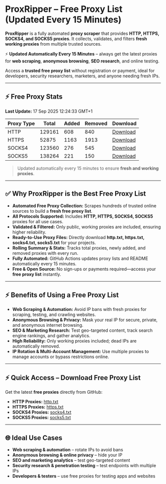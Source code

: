 # ProxRipper – Free Proxy List (Updated Every 15 Minutes)

**ProxRipper** is a fully automated **proxy scraper** that provides **HTTP, HTTPS, SOCKS4, and SOCKS5 proxies**. It collects, validates, and filters **fresh working proxies** from multiple trusted sources.  

⚡ **Updated Automatically Every 15 Minutes** – always get the latest proxies for **web scraping**, **anonymous browsing**, **SEO research**, and online testing.  

Access a **trusted free proxy list** without registration or payment, ideal for developers, security researchers, marketers, and anyone needing fresh IPs.

---

## ⚡ Free Proxy Stats

<!-- PROXY_STATS_START -->
**Last Update:** 17 Sep 2025 12:24:33 GMT+1

| Proxy Type | Total | Added | Removed | Download |
|------------|-------|-------|---------|----------|
| HTTP | 129161 | 608 | 840 | [Download](https://raw.githubusercontent.com/mohammedcha/ProxRipper/main/full_proxies/http.txt) |
| HTTPS | 52875 | 1163 | 1913 | [Download](https://raw.githubusercontent.com/mohammedcha/ProxRipper/main/full_proxies/https.txt) |
| SOCKS4 | 123560 | 276 | 545 | [Download](https://raw.githubusercontent.com/mohammedcha/ProxRipper/main/full_proxies/socks4.txt) |
| SOCKS5 | 138264 | 221 | 150 | [Download](https://raw.githubusercontent.com/mohammedcha/ProxRipper/main/full_proxies/socks5.txt) |
<!-- PROXY_STATS_END -->

> Updated automatically every 15 minutes to ensure **fresh and working proxies**.

---

## ✅ Why ProxRipper is the Best Free Proxy List

- **Automated Free Proxy Collection:** Scrapes hundreds of trusted online sources to build a **fresh free proxy list**.  
- **All Protocols Supported:** Includes **HTTP, HTTPS, SOCKS4, SOCKS5** proxies for all use cases.  
- **Validated & Filtered:** Only public, working proxies are included, ensuring higher reliability.  
- **Ready-to-Use Proxy Files:** Directly download **http.txt, https.txt, socks4.txt, socks5.txt** for your projects.  
- **Rolling Summary & Stats:** Tracks total proxies, newly added, and removed proxies with every run.  
- **Fully Automated:** GitHub Actions updates proxy lists and README automatically every 15 minutes.  
- **Free & Open Source:** No sign-ups or payments required—access your **free proxy list** instantly.

---

## ⚡ Benefits of Using a Free Proxy List

- **Web Scraping & Automation:** Avoid IP bans with fresh proxies for scraping, testing, and crawling websites.  
- **Anonymous Browsing & Privacy:** Mask your real IP for secure, private, and anonymous internet browsing.  
- **SEO & Marketing Research:** Test geo-targeted content, track search engine rankings, and gather analytics.  
- **High Reliability:** Only working proxies included; dead IPs are automatically removed.  
- **IP Rotation & Multi-Account Management:** Use multiple proxies to manage accounts or bypass restrictions online.

---

## ⚡ Quick Access – Download Free Proxy List

Get the latest **free proxies** directly from GitHub:

- **HTTP Proxies:** [http.txt](https://raw.githubusercontent.com/mohammedcha/ProxRipper/main/full_proxies/http.txt)  
- **HTTPS Proxies:** [https.txt](https://raw.githubusercontent.com/mohammedcha/ProxRipper/main/full_proxies/https.txt)  
- **SOCKS4 Proxies:** [socks4.txt](https://raw.githubusercontent.com/mohammedcha/ProxRipper/main/full_proxies/socks4.txt)  
- **SOCKS5 Proxies:** [socks5.txt](https://raw.githubusercontent.com/mohammedcha/ProxRipper/main/full_proxies/socks5.txt)  

---

## 🌐 Ideal Use Cases

- **Web scraping & automation** – rotate IPs to avoid bans  
- **Anonymous browsing & online privacy** – hide your IP  
- **SEO and marketing analytics** – test geo-targeted content  
- **Security research & penetration testing** – test endpoints with multiple IPs  
- **Developers & testers** – use free proxies for testing apps and websites
